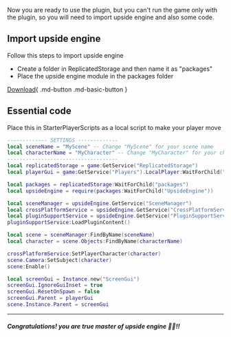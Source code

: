 Now you are ready to use the plugin, but you can't run the game only with the plugin, so you will need to import upside engine and also some code. 

## Import upside engine
Follow this steps to import upside engine

- Create a folder in ReplicatedStorage and then name it as "packages"
- Place the upside engine module in the packages folder

[Download](https://create.roblox.com/marketplace/asset/13243857410){ .md-button .md-basic-button }

## Essential code
Place this in StarterPlayerScripts as a local script to make your player move
```lua
------------- SETTINGS -------------
local sceneName = "MyScene" -- Change "MyScene" for your scene name
local characterName = "MyCharacter" -- Change "MyCharacter" for your character name
------------------------------------
local replicatedStorage = game:GetService("ReplicatedStorage")
local playerGui = game:GetService("Players").LocalPlayer:WaitForChild("PlayerGui")

local packages = replicatedStorage:WaitForChild("packages")
local upsideEngine = require(packages:WaitForChild("UpsideEngine"))

local sceneManager = upsideEngine.GetService("SceneManager")
local crossPlatformService = upsideEngine.GetService("CrossPlatformService")
local pluginSupportService = upsideEngine.GetService("PluginSupportService")
pluginSupportService:LoadPluginContent()

local scene = sceneManager:FindByName(sceneName)
local character = scene.Objects:FindByName(characterName)

crossPlatformService:SetPlayerCharacter(character)
scene.Camera:SetSubject(character)
scene:Enable()

local screenGui = Instance.new("ScreenGui")
screenGui.IgnoreGuiInset = true
screenGui.ResetOnSpawn = false
screenGui.Parent = playerGui
scene.Instance.Parent = screenGui
```

___
##### Congratulations! you are true master of upside engine 🎉🎉!!
